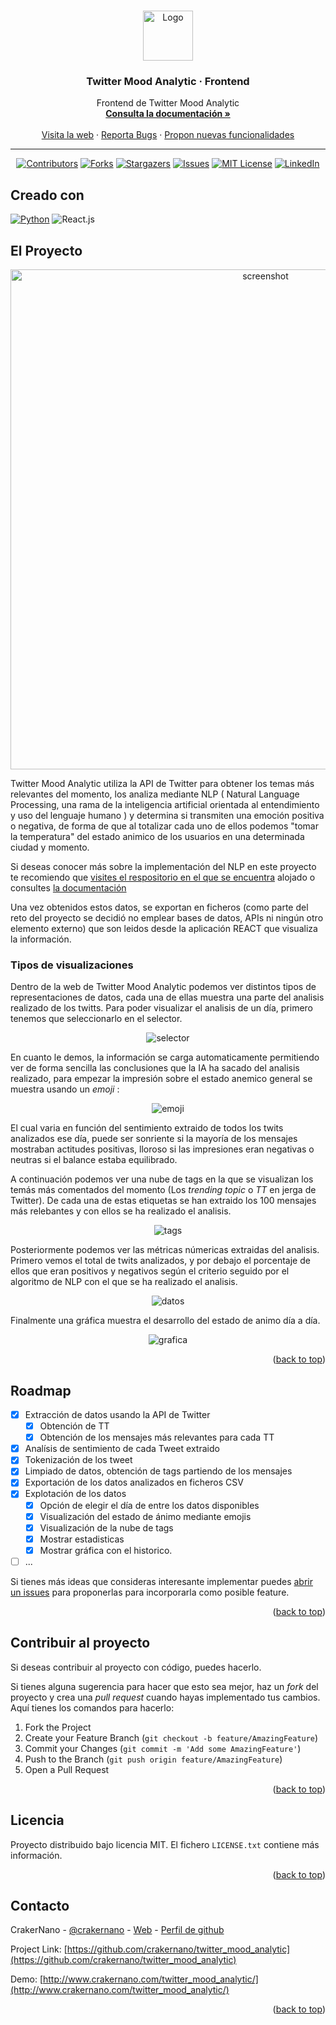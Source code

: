 <!-- Improved compatibility of back to top link: See: https://github.com/othneildrew/Best-README-Template/pull/73 -->
<a name="readme-top"></a>
<!--
*** Thanks for checking out the Best-README-Template. If you have a suggestion
*** that would make this better, please fork the repo and create a pull request
*** or simply open an issue with the tag "enhancement".
*** Don't forget to give the project a star!
*** Thanks again! Now go create something AMAZING! :D
-->



<!-- PROJECT SHIELDS -->
<!--
*** I'm using markdown "reference style" links for readability.
*** Reference links are enclosed in brackets [ ] instead of parentheses ( ).
*** See the bottom of this document for the declaration of the reference variables
*** for contributors-url, forks-url, etc. This is an optional, concise syntax you may use.
*** https://www.markdownguide.org/basic-syntax/#reference-style-links
-->

<!-- PROJECT LOGO -->
<br />
<div align="center">
  <a href="https://github.com/crakernano/twitter_mood_analytic/tree/front">
    <img src="./public/logo.png" alt="Logo" width="80" height="80">
  </a>

<h3 align="center">Twitter Mood Analytic · Frontend</h3>

  <p align="center">
    Frontend de Twitter Mood Analytic
    <br />
    <a href="https://github.com/crakernano/twitter_mood_analytic/wiki"><strong>Consulta la documentación »</strong></a>
    <br />
    <br />
    <a href="http://www.crakernano.com/twitter_mood_analytic/">Visita la web</a>
    ·
    <a href="https://github.com/crakernano/twitter_mood_analytic/issues">Reporta Bugs</a>
    ·
    <a href="https://github.com/crakernano/twitter_mood_analytic/issues">Propon nuevas funcionalidades</a>
   
  </p>

***

[![Contributors][contributors-shield]][contributors-url]
[![Forks][forks-shield]][forks-url]
[![Stargazers][stars-shield]][stars-url]
[![Issues][issues-shield]][issues-url]
[![MIT License][license-shield]][license-url]
[![LinkedIn][linkedin-shield]][linkedin-url]
</div>

## Creado con

[![Python][Python]][Python]
![React.js][React.js]

<!-- ABOUT THE PROJECT -->
## El Proyecto

<div align="center">
<img src="./public/screenshot.png" alt="screenshot" height="800px">
</div>

Twitter Mood Analytic utiliza la API de Twitter para obtener los temas más relevantes del momento, los analiza mediante NLP ( Natural Language Processing, una rama de la inteligencia artificial orientada al entendimiento y uso del lenguaje humano ) y determina si transmiten una emoción positiva o negativa, de forma de que al totalizar cada uno de ellos podemos "tomar la temperatura" del estado animico de los usuarios en una determinada ciudad y momento.

Si deseas conocer más sobre la implementación del NLP en este proyecto te recomiendo que [visites el respositorio en el que se encuentra](https://github.com/crakernano/twitter_mood_analytic/tree/main) alojado o consultes [la documentación](https://github.com/crakernano/twitter_mood_analytic/wiki)

Una vez obtenidos estos datos, se exportan en ficheros (como parte del reto del proyecto se decidió no emplear bases de datos, APIs ni ningún otro elemento externo) que son leidos 
desde la aplicación REACT que visualiza la información. 

### Tipos de visualizaciones

Dentro de la web de Twitter Mood Analytic podemos ver distintos tipos de representaciones de datos, cada una de ellas muestra una parte del analisis realizado de los twitts. Para poder visualizar el analisis de un día, primero tenemos que seleccionarlo en el selector. 
<div align="center"><img src="./public/selector.png" alt="selector"></div>

En cuanto le demos, la información se carga automaticamente permitiendo ver de forma sencilla las conclusiones que la IA ha sacado del analisis realizado, para empezar la impresión sobre el estado anemico general se muestra usando un _emoji_ :
<div align="center"><img src="./public/emoji.png" alt="emoji"></div>

El cual varia en función del sentimiento extraido de todos los twits analizados ese día, puede ser sonriente si la mayoría de los mensajes mostraban actitudes positivas, lloroso si las impresiones eran negativas o neutras si el balance estaba equilibrado. 

A continuación podemos ver una nube de tags en la que se visualizan los temás más comentados del momento (Los _trending topic_ o _TT_ en jerga de Twitter). De cada una de estas etiquetas se han extraido los 100 mensajes más relebantes y con ellos se ha realizado el analisis. 

<div align="center"><img src="./public/tags.png" alt="tags"></div>

Posteriormente podemos ver las métricas númericas extraidas del analisis. Primero vemos el total de twits analizados, y por debajo el porcentaje de ellos que eran positivos y negativos según el criterio seguido por el algoritmo de NLP con el que se ha realizado el analisis. 
<div align="center"><img src="./public/datos.png" alt="datos"></div>

Finalmente una gráfica muestra el desarrollo del estado de animo día a día. 
<div align="center"><img src="./public/grafica.png" alt="grafica"></div>

<p align="right">(<a href="#readme-top">back to top</a>)</p>


<!-- ROADMAP -->
## Roadmap

- [X] Extracción de datos usando la API de Twitter
    - [X] Obtención de TT
    - [X] Obtención de los mensajes más relevantes para cada TT
- [X] Analísis de sentimiento de cada Tweet extraido
- [X] Tokenización de los tweet
- [X] Limpiado de datos, obtención de tags partiendo de los mensajes
- [X] Exportación de los datos analizados en ficheros CSV
- [X] Explotación de los datos
    - [X] Opción de elegir el día de entre los datos disponibles
    - [X] Visualización del estado de ánimo mediante emojis
    - [X] Visualización de la nube de tags
    - [X] Mostrar estadisticas
    - [X] Mostrar gráfica con el historico.
- [ ] ...

Si tienes más ideas que consideras interesante implementar puedes [abrir un issues](https://github.com/crakernano/twitter_mood_analytic/issues) para proponerlas para incorporarla como posible feature.


<p align="right">(<a href="#readme-top">back to top</a>)</p>



<!-- CONTRIBUTING -->
## Contribuir al proyecto

Si deseas contribuir al proyecto con código, puedes hacerlo.

Si tienes alguna sugerencia para hacer que esto sea mejor, haz un _fork_ del proyecto y crea una _pull request_ cuando hayas implementado tus cambios. Aquí tienes los comandos para hacerlo: 


1. Fork the Project
2. Create your Feature Branch (`git checkout -b feature/AmazingFeature`)
3. Commit your Changes (`git commit -m 'Add some AmazingFeature'`)
4. Push to the Branch (`git push origin feature/AmazingFeature`)
5. Open a Pull Request

<p align="right">(<a href="#readme-top">back to top</a>)</p>



<!-- LICENSE -->
## Licencia

Proyecto distribuido bajo licencia MIT. El fichero `LICENSE.txt` contiene más información.

<p align="right">(<a href="#readme-top">back to top</a>)</p>



<!-- CONTACT -->
## Contacto

CrakerNano - [@crakernano](https://twitter.com/crakernano) - [Web](https://crakernano.com) - [Perfil de github](https://github.com/crakernano/)

Project Link: [https://github.com/crakernano/twitter_mood_analytic](https://github.com/crakernano/twitter_mood_analytic)

Demo: [http://www.crakernano.com/twitter_mood_analytic/](http://www.crakernano.com/twitter_mood_analytic/)

<script type="text/javascript" src="https://cdnjs.buymeacoffee.com/1.0.0/button.prod.min.js" data-name="bmc-button" data-slug="cr4k3rn4n0" data-color="#5F7FFF" data-emoji=""  data-font="Poppins" data-text="Invitame a un café" data-outline-color="#000000" data-font-color="#ffffff" data-coffee-color="#FFDD00" ></script>

<p align="right">(<a href="#readme-top">back to top</a>)</p>



<!-- MARKDOWN LINKS & IMAGES -->
<!-- https://www.markdownguide.org/basic-syntax/#reference-style-links -->
[contributors-shield]: https://img.shields.io/github/contributors/crakernano/twitter_mood_analytic.svg?style=for-the-badge
[contributors-url]: https://github.com/crakernano/twitter_mood_analytic/graphs/contributors
[forks-shield]: https://img.shields.io/github/forks/crakernano/twitter_mood_analytic.svg?style=for-the-badge
[forks-url]: https://github.com/crakernano/twitter_mood_analytic/network/members
[stars-shield]: https://img.shields.io/github/stars/crakernano/twitter_mood_analytic.svg?style=for-the-badge
[stars-url]: https://github.com/crakernano/twitter_mood_analytic/stargazers
[issues-shield]: https://img.shields.io/github/issues/crakernano/twitter_mood_analytic.svg?style=for-the-badge
[issues-url]: https://github.com/crakernano/twitter_mood_analytic/issues
[license-shield]: https://img.shields.io/github/license/crakernano/twitter_mood_analytic.svg?style=for-the-badge
[license-url]: https://github.com/crakernano/twitter_mood_analytic/blob/master/LICENSE.txt
[linkedin-shield]: https://img.shields.io/badge/-LinkedIn-black.svg?style=for-the-badge&logo=linkedin&colorB=555
[linkedin-url]: https://es.linkedin.com/in/david-martin-peral-2870a161
[product-screenshot]: images/screenshot.png
[Next.js]: https://img.shields.io/badge/next.js-000000?style=for-the-badge&logo=nextdotjs&logoColor=white
[Next-url]: https://nextjs.org/
[React.js]: https://img.shields.io/badge/React-20232A?style=for-the-badge&logo=react&logoColor=61DAFB
[React-url]: https://reactjs.org/
[Python]: https://img.shields.io/badge/Python-14354C?style=for-the-badge&logo=python&logoColor=white